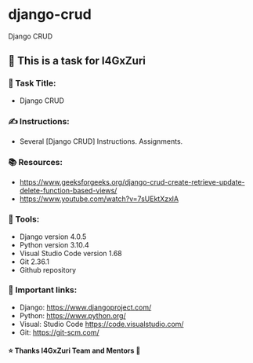 # django-crud
Django CRUD

## 📝 This is a task for I4GxZuri
### 📜 Task Title: 
- Django CRUD
### ✍ Instructions:
- Several [Django CRUD] Instructions. Assignments.
### 📚 Resources:
- https://www.geeksforgeeks.org/django-crud-create-retrieve-update-delete-function-based-views/
- https://www.youtube.com/watch?v=7sUEktXzxlA
### 🔧 Tools:
- Django version 4.0.5 
- Python version 3.10.4
- Visual Studio Code version 1.68 
- Git 2.36.1
- Github repository
### 📌 Important links:
- Django: https://www.djangoproject.com/
- Python: https://www.python.org/
- Visual: Studio Code https://code.visualstudio.com/
- Git: https://git-scm.com/
#### ⭐ Thanks I4GxZuri Team and Mentors 🏅
